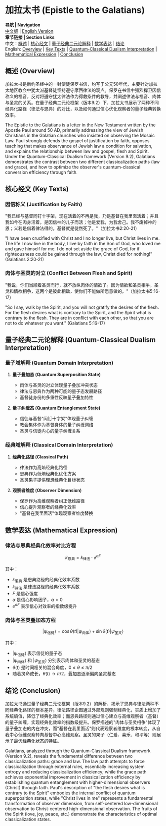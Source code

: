 # 加拉太书 (Epistle to the Galatians)

**导航 | Navigation**  
[中文版](#加拉太书解析) | [English Version](#galatians-analysis)  
**章节链接 | Section Links**  
中文：[概述](#概述-overview) | [核心经文](#核心经文-key-texts) | [量子经典二元论解释](#量子经典二元论解释-quantum-classical-dualism-interpretation) | [数学表达](#数学表达-mathematical-expression) | [结论](#结论-conclusion)  
English: [Overview](#概述-overview) | [Key Texts](#核心经文-key-texts) | [Quantum-Classical Dualism Interpretation](#量子经典二元论解释-quantum-classical-dualism-interpretation) | [Mathematical Expression](#数学表达-mathematical-expression) | [Conclusion](#结论-conclusion)

## 概述 (Overview)

加拉太书是新约圣经中的一封使徒保罗书信，约写于公元50年代，主要针对加拉太地区教会中犹太派基督徒坚持遵守摩西律法的观点。保罗在书信中强烈捍卫因信称义的福音，反对将遵守犹太律法作为得救条件的教导，并阐述律法与福音、肉体与圣灵的关系。在量子经典二元论框架（版本9.2）下，加拉太书展示了两种不同经典化路径（律法与恩典）的对比，以及如何通过信心优化观察者的量子经典转换效率。

The Epistle to the Galatians is a letter in the New Testament written by the Apostle Paul around 50 AD, primarily addressing the view of Jewish Christians in the Galatian churches who insisted on observing the Mosaic Law. Paul strongly defends the gospel of justification by faith, opposes teaching that makes observance of Jewish law a condition for salvation, and explains the relationship between law and gospel, flesh and Spirit. Under the Quantum-Classical Dualism framework (Version 9.2), Galatians demonstrates the contrast between two different classicalization paths (law and grace), and how to optimize the observer's quantum-classical conversion efficiency through faith.

## 核心经文 (Key Texts)

### 因信称义 (Justification by Faith)
"我已经与基督同钉十字架，现在活着的不再是我，乃是基督在我里面活着；并且我如今在肉身活着，是因信神的儿子而活；他是爱我，为我舍己。我不废掉神的恩；义若是借着律法得的，基督就是徒然死了。"（加拉太书2:20-21）

"I have been crucified with Christ and I no longer live, but Christ lives in me. The life I now live in the body, I live by faith in the Son of God, who loved me and gave himself for me. I do not set aside the grace of God, for if righteousness could be gained through the law, Christ died for nothing!" (Galatians 2:20-21)

### 肉体与圣灵的对立 (Conflict Between Flesh and Spirit)
"我说，你们当顺着圣灵而行，就不放纵肉体的情欲了。因为情欲和圣灵相争，圣灵和情欲相争，这两个是彼此相敌，使你们不能做所愿意做的。"（加拉太书5:16-17）

"So I say, walk by the Spirit, and you will not gratify the desires of the flesh. For the flesh desires what is contrary to the Spirit, and the Spirit what is contrary to the flesh. They are in conflict with each other, so that you are not to do whatever you want." (Galatians 5:16-17)

## 量子经典二元论解释 (Quantum-Classical Dualism Interpretation)

### 量子域解释 (Quantum Domain Interpretation)
1. **量子叠加态 (Quantum Superposition State)**
   - 肉体与圣灵的对立体现量子叠加冲突状态
   - 律法与恩典作为两种可能的量子态发展路径
   - 基督徒身份的多重性反映量子叠加特性

2. **量子纠缠态 (Quantum Entanglement State)**
   - 信徒与基督"同钉十字架"体现量子纠缠
   - 教会集体作为基督身体的量子纠缠网络
   - 圣灵与信徒内心的量子纠缠关系

### 经典域解释 (Classical Domain Interpretation)
1. **经典化路径 (Classical Path)**
   - 律法作为高熵经典化路径
   - 恩典作为低熵经典化优化方案
   - 圣灵果子提供理想经典化目标状态

2. **观察者维度 (Observer Dimension)**
   - 保罗作为高维观察者纠正低维路径
   - 信心提升观察者的经典化效率
   - "基督在我里面活"体现观察者维度替换

## 数学表达 (Mathematical Expression)

### 律法与恩典经典化效率对比方程

$$
k_{\text{恩典}} = k_{\text{律法}} \cdot e^{\alpha F}
$$

其中：
- $`k_{\text{恩典}}`$ 是恩典路径的经典化效率系数
- $`k_{\text{律法}}`$ 是律法路径的经典化效率系数
- $`F`$ 是信心强度
- $`\alpha`$ 是信心影响因子，$`\alpha > 0`$
- $`e^{\alpha F}`$ 表示信心对效率的指数级提升

### 肉体与圣灵叠加态方程

$$
|\psi_{\text{信徒}}\rangle = \cos\theta(t)|\psi_{\text{肉体}}\rangle + \sin\theta(t)|\psi_{\text{圣灵}}\rangle
$$

其中：
- $`|\psi_{\text{信徒}}\rangle`$ 表示信徒的量子态
- $`|\psi_{\text{肉体}}\rangle`$ 和 $`|\psi_{\text{圣灵}}\rangle`$ 分别表示肉体和圣灵的基态
- $`\theta(t)`$ 是时间相关的混合角度，$`0 \leq \theta \leq \pi/2`$
- 随着灵命成长，$`\theta(t) \rightarrow \pi/2`$，叠加态逐渐偏向圣灵基态

## 结论 (Conclusion)

加拉太书通过量子经典二元论框架（版本9.2）的解析，揭示了恩典与律法两种不同经典化路径的根本差异。律法路径企图通过外部规则强制经典化，实质上增加了系统熵值，降低了经典化效率；而恩典路径则通过信心建立与高维观察者（基督）的量子纠缠，实现经典化效率的指数级提升。保罗描述的"肉体与圣灵相争"体现了量子叠加态的内在冲突，而"基督在我里面活"则代表观察者维度的根本转变，从自我中心低维观察转向基督中心高维观察。圣灵的果子（仁爱、喜乐、和平等）则展示了最优经典化状态的特征。

Galatians, analyzed through the Quantum-Classical Dualism framework (Version 9.2), reveals the fundamental difference between two classicalization paths: grace and law. The law path attempts to force classicalization through external rules, essentially increasing system entropy and reducing classicalization efficiency; while the grace path achieves exponential improvement in classicalization efficiency by establishing quantum entanglement with higher-dimensional observers (Christ) through faith. Paul's description of "the flesh desires what is contrary to the Spirit" embodies the internal conflict of quantum superposition states, while "Christ lives in me" represents a fundamental transformation of observer dimension, from self-centered low-dimensional observation to Christ-centered high-dimensional observation. The fruits of the Spirit (love, joy, peace, etc.) demonstrate the characteristics of optimal classicalization states. 